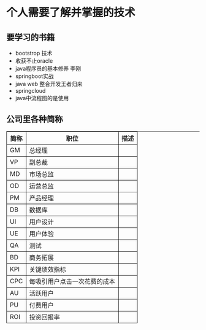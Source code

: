 # 个人需要了解并掌握的技术

## 要学习的书籍

- bootstrop 技术
- 收获不止oracle
- java程序员的基本修养 李刚
- springboot实战
- java web 整合开发王者归来
- springcloud
- java中流程图的是使用

## 公司里各种简称

|简称|职位|描述|
|---|---|---|
|GM|总经理||
|VP|副总裁||
|MD|市场总监||
|OD|运营总监||
|PM|产品经理||
|DB|数据库||
|UI|用户设计||
|UE|用户体验||
|QA|测试||
|BD|商务拓展||
|KPI|关键绩效指标||
|CPC|每吸引用户点击一次花费的成本||
|AU| 活跃用户||
|PU|付费用户||
|ROI|投资回报率||


 <style>
  table{
    border-left:1px solid #000000;border-top:1px solid #000000;
    width: 100%;
    word-wrap:break-word; word-break:break-all;
  }
  table th{
  text-align:center;
  }
  table th,td{
    border-right:1px solid #000000;border-bottom:1px solid #000000;
  }
</style>
